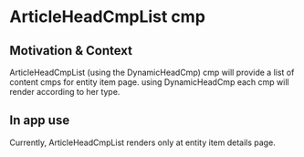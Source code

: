 # ArticleHeadCmpList cmp

## Motivation & Context

ArticleHeadCmpList (using the DynamicHeadCmp) cmp will provide a list of content cmps for entity item page. using DynamicHeadCmp each cmp will render according to her type.

## In app use

Currently, ArticleHeadCmpList renders only at entity item details page.
